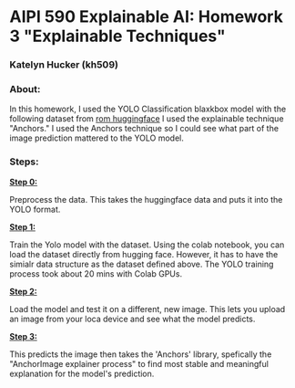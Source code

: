 # AIPI 590 Explainable AI: Homework 3 "Explainable Techniques"
### Katelyn Hucker (kh509)

### About: 
In this homework, I used the YOLO Classification blaxkbox model with the following dataset from [rom huggingface](https://huggingface.co/datasets/lucabaggi/animal-wildlife) I used the explainable technique "Anchors." I used the Anchors technique so I could see what part of the image prediction mattered to the YOLO model. 

### Steps: 

<u>**Step 0:**</u>

Preprocess the data. This takes the huggingface data and puts it into the YOLO format. 

<u>**Step 1:**</u>

Train the Yolo model with the dataset. Using the colab notebook, you can load the dataset directly from hugging face. However, it has to have the simialr data structure as the dataset defined above. 
The YOLO training process took about 20 mins with Colab GPUs. 

<u>**Step 2:**</u>

Load the model and test it on a different, new image. This lets you upload an image from your loca device and see what the model predicts. 

<u>**Step 3:**</u>

This predicts the image then takes the 'Anchors' library, spefically  the "AnchorImage explainer process" to find most stable and meaningful explanation for the model's prediction. 


